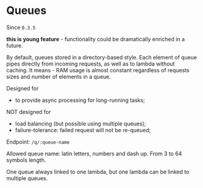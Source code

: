# Queues

Since `0.3.5`

**this is young feature** - functionality could be dramatically enriched in a future.

By default, queues stored in a directory-based style. Each element of queue pipes directly from
 incoming requests, as well as to lambda without caching. It means - RAM usage is almost constant regardless
 of requests sizes and number of elements in a queue.
 

Designed for

* to provide async processing for long-running tasks;

NOT designed for

* load balancing (but possible using multiple queues);
* failure-tolerance: failed request will not be re-queued;


Endpoint: `/q/:queue-name`

Allowed queue name: latin letters, numbers and dash up. From 3 to 64 symbols length.

One queue always linked to one lambda, but one lambda can be linked to multiple queues.

